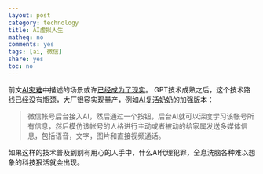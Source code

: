 ```yaml
---
layout: post
category: technology
title: AI虚拟人生
matheq: no
comments: yes
tags: [ai, 微信]
share: yes
toc: no
---
```


前文[AI灾难](https://dustincys.github.io/cn/2019/11/aidefrought/)中描述的场景或许[已经成为了现实](https://finance.sina.com.cn/tech/roll/2023-04-14/doc-imyqhinc3115861.shtml)。
GPT技术成熟之后，这个技术路线已经没有瓶颈，大厂很容实现量产，例如[AI复活奶奶](https://finance.sina.com.cn/tech/roll/2023-04-14/doc-imyqhinc3115861.shtml)的加强版本：
> 微信帐号后台接入AI，然后通过一个按钮，后台AI就可以深度学习该帐号所有信息，然后模仿该帐号的人格进行主动或者被动的给家属发送多媒体信息，包括语音，文字，图片和直接视频通话。

如果这样的技术普及到别有用心的人手中，什么AI代理犯罪，全息洗脑各种难以想象的科技狠活就会出现。

